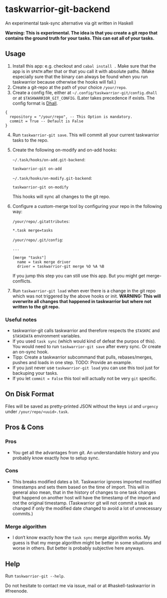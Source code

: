 # taskwarrior-git-backend
An experimental task-sync alternative via git written in Haskell

**Warning: This is experimental. The idea is that you create a git repo that contains the ground truth for your tasks. This can eat all of your tasks.**

## Usage

1. Install this app: e.g. checkout and `cabal install .` Make sure that the app is in `$PATH` after that or that you call it with absolute paths. (Make especially sure that the binary can always be found when you run taskwarrior because otherwise the hooks will fail.)
2. Create a git-repo at the path of your choice `/your/repo`.
3. Create a config file, either at `~/.config/taskwarrior-git/config.dhall` or at `$TASKWARRIOR_GIT_CONFIG`. (Later takes precedence if exists.
The config format is [Dhall](https://dhall-lang.org).
```dhall
{
  repository = "/your/repo", -- This Option is mandatory.
  commit = True -- Default is False
}
```
4. Run `taskwarrior-git save`. This will commit all your current taskwarrior tasks to the repo.
5. Create the following on-modify and on-add hooks:

   `~/.task/hooks/on-add.git-backend`:
   ```
   taskwarrior-git on-add
   ```

   `~/.task/hooks/on-modify.git-backend`:
   ```
   taskwarrior-git on-modify
   ```
   This hooks will sync all changes to the git repo.
6. Configure a custom-merge tool by configuring your repo in the following way:

   `/your/repo/.gitattributes`:
   ```
   *.task merge=tasks
   ```

   `/your/repo/.git/config`:
   ```
   ...

   [merge "tasks"]
     name = task merge driver
     driver = taskwarrior-git merge %O %A %B
   ```
   If you jump this step you can still use this app. But you might get merge-conflicts.
7. Run `taskwarrior-git load` when ever there is a change in the git repo which was not triggered by the above hooks or init. **WARNING: This will overwrite all changes that happened in taskwarrior but where not written to the git repo.**

### Useful notes

* taskwarrior-git calls taskwarrior and therefore respects the `$TASKRC` and `$TASKDATA` environment variables.
* If you used `task sync` (which would kind of defeat the purpos of this). You would need to run `taskwarrior-git save` after every sync. Or create an on-sync hook.
* Tipp: Create a taskwarrior subcommand that pulls, rebases/merges, pushes and loads in one step. TODO: Provide an example.
* If you just never use `taskwarrior-git load` you can use this tool just for backuping your tasks.
* If you let `commit = False` this tool will actually not be very `git` specific.

## On Disk Format

Files will be saved as pretty-printed JSON without the keys `id` and `urgency` under `/your/repo/<uuid>.task`.

## Pros & Cons

### Pros

* You get all the advantages from git. An understandable history and you probably know exactly how to setup sync.

### Cons

* This breaks modified dates a bit. Taskwarrior ignores imported modified timestamps and sets them based on the time of import. This will in general also mean, that in the history of changes to one task changes that happend on another host will have the timestamp of the import and not the original timestamp. (Taskwarrior git will not commit a task as changed if only the modified date changed to avoid a lot of unnecessary commits.)

### Merge algorithm

* I don‘t know exactly how the `task sync` merge algorithm works. My guess is that my merge algorithm might be better in some situations and worse in others. But better is probably subjective here anyways.

## Help

Run `taskwarrior-git --help`.

Do not hesitate to contact me via issue, mail or at #haskell-taskwarrior in #freenode.
